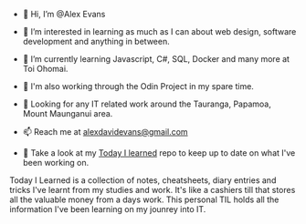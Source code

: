 - 👋 Hi, I’m @Alex Evans
- 👀 I’m interested in learning as much as I can about web design, software development and anything in between. 
- 🌱 I’m currently learning Javascript, C#, SQL, Docker and many more at Toi Ohomai. 
- 🌱 I'm also working through the Odin Project in my spare time.
- 👀 Looking for any IT related work around the Tauranga, Papamoa, Mount Maunganui area. 

- 📫 Reach me at alexdavidevans@gmail.com

- 👀 Take a look at my [Today I learned](https://github.com/ttothewiggy/TIL) repo to keep up to date on what I've been working on. 

Today I Learned is a collection of notes, cheatsheets, diary entries and tricks I've learnt from my studies and work. It's like a cashiers till that stores all the valuable money from a days work. This personal TIL holds all the information I've been learning on my jounrey into IT. 


<!---
ttothewiggy/ttothewiggy is a ✨ special ✨ repository because its `README.md` (this file) appears on your GitHub profile.
You can click the Preview link to take a look at your changes.
--->
